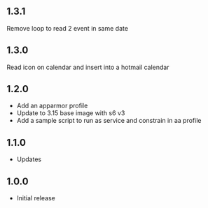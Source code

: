 <!-- https://developers.home-assistant.io/docs/add-ons/presentation#keeping-a-changelog -->

## 1.3.1

Remove loop to read 2 event in same date

## 1.3.0
Read icon on calendar and insert into a hotmail calendar

## 1.2.0

- Add an apparmor profile
- Update to 3.15 base image with s6 v3
- Add a sample script to run as service and constrain in aa profile

## 1.1.0

- Updates

## 1.0.0

- Initial release
